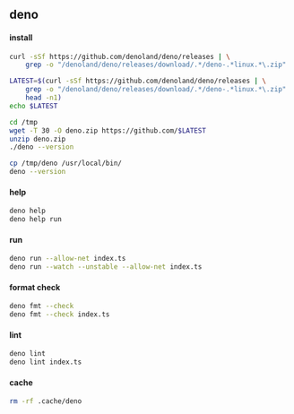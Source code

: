 ## deno

#### install

```bash
curl -sSf https://github.com/denoland/deno/releases | \
    grep -o "/denoland/deno/releases/download/.*/deno-.*linux.*\.zip"

LATEST=$(curl -sSf https://github.com/denoland/deno/releases | \
    grep -o "/denoland/deno/releases/download/.*/deno-.*linux.*\.zip" | \
    head -n1)
echo $LATEST

cd /tmp
wget -T 30 -O deno.zip https://github.com/$LATEST
unzip deno.zip
./deno --version

cp /tmp/deno /usr/local/bin/
deno --version
```

#### help

```bash
deno help
deno help run
```

#### run

```bash
deno run --allow-net index.ts
deno run --watch --unstable --allow-net index.ts
```

#### format check

```bash
deno fmt --check
deno fmt --check index.ts
```

#### lint

```bash
deno lint
deno lint index.ts
```

#### cache

```bash
rm -rf .cache/deno
```
